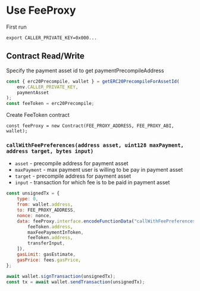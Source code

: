 # Use FeeProxy

First run

```
export CALLER_PRIVATE_KEY=0x000...
```

## Contract Read/Write

Specify the payment asset id to get paymentPrecompileAddress

```js
const { erc20Precompile, wallet } = getERC20PrecompileForAssetId(
	env.CALLER_PRIVATE_KEY,
	paymentAsset
);
const feeToken = erc20Precompile;
```

Create FeeToken contract

```
const feeProxy = new Contract(FEE_PROXY_ADDRESS, FEE_PROXY_ABI, wallet);
```

### `callWithFeePreferences(address asset, uint128 maxPayment, address target, bytes input)`

- `asset` - precompile address for payment asset
- `maxPayment` - max payment user is willing to be pay in payment asset
- `target` - precompile address for payment asset
- `input` - transaction for which fee is to be paid in payment asset

```js
const unsignedTx = {
	type: 0,
	from: wallet.address,
	to: FEE_PROXY_ADDRESS,
	nonce: nonce,
	data: feeProxy.interface.encodeFunctionData("callWithFeePreferences", [
		feeToken.address,
		maxFeePaymentInToken,
		feeToken.address,
		transferInput,
	]),
	gasLimit: gasEstimate,
	gasPrice: fees.gasPrice,
};

await wallet.signTransaction(unsignedTx);
const tx = await wallet.sendTransaction(unsignedTx);
```

